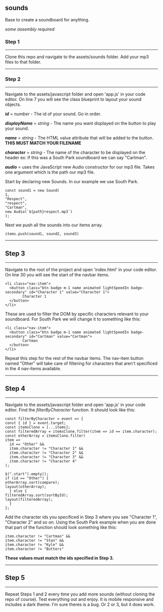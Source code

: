 ## sounds

Base to create a soundboard for anything.

_some assembly required_

### Step 1

---

Clone this repo and navigate to the assets/sounds folder.
Add your mp3 files to that folder.

---

### Step 2

---

Navigate to the assets/javascript folder and open 'app.js' in your code editor.
On line 7 you will see the class blueprint to layout your sound objects.

**_id_** = _number_ - The id of your sound. Go in order.

**_displayName_** = _string_ - The name you want displayed on the button to play your sound.

**_name_** = _string_ - The HTML value attribute that will be added to the button. **THIS MUST MATCH YOUR FILENAME**

**_character_** = _string_ - The name of the character to be displayed on the header ex: If this was a South Park soundboard we can say "Cartman".

**_audio_** = uses the JavaScript new Audio constructor for our mp3 file. Takes one argument which is the path our mp3 file.

Start by declaring new Sounds. In our example we use South Park.

    const sound1 = new Sound(
    1,
    "Respect",
    "respect",
    "Cartman",
    new Audio(`${path}respect.mp3`)
    );

Next we push all the sounds into our items array.

    items.push(sound1, sound2, sound3)

---

## Step 3

---

Navigate to the root of the project and open 'index.html' in your code editor.
On line 30 you will see the start of the navbar items.

    <li class="nav-item">
      <button class="btn badge m-1 name animated lightSpeedIn badge-secondary" id="Character 1" value="Character 1">
            Character 1
      </button>
    </li>

These are used to filter the DOM by specific characters relevant to your soundboard. For South Park we will change it to something like this:

    <li class="nav-item">
      <button class="btn badge m-1 name animated lightSpeedIn badge-secondary" id="Cartman" value="Cartman">
            Cartman
      </button>
    </li>

Repeat this step for the rest of the navbar items. The nav-item button named "Other" will take care of filtering for characters that aren't specificed in the 4 nav-items available.

---

## Step 4

---

Navigate to the assets/javascript folder and open 'app.js' in your code editor.
Find the _filterByCharacter_ function. It should look like this:

    const filterByCharacter = event => {
    const { id } = event.target;
    const itemsClone = [...items];
    const filteredArray = itemsClone.filter(item => id == item.character);
    const otherArray = itemsClone.filter(
    item =>
      id == "Other" &&
      item.character != "Character 1" &&
      item.character != "Character 2" &&
      item.character != "Character 3" &&
      item.character != "Character 4"
    );

    $(".start").empty();
    if (id == "Other") {
    otherArray.sort(compare);
    layout(otherArray);
      } else {
    filteredArray.sort(sortById);
    layout(filteredArray);
      }
    };

Add the character ids you specificed in Step 3 where you see "Character 1", "Character 2" and so on.
Using the South Park example when you are done that part of the function should look something like this:

    item.character != "Cartman" &&
    item.character != "Stan" &&
    item.character != "Kyle" &&
    item.character != "Butters"

**These values must match the ids specified in Step 3.**

---

## Step 5

---

Repeat Steps 1 and 2 every time you add more sounds (without cloning the repo of course). Test everything out and enjoy. It is mobile responsive and includes a dark theme. I'm sure theres is a bug. Or 2 or 3, but it does work.
